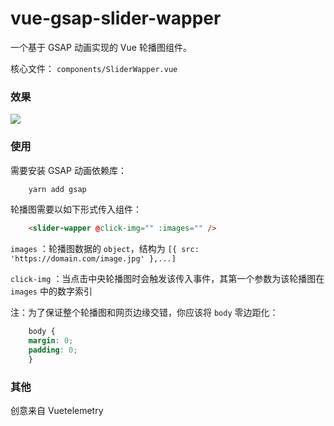 # vue-gsap-slider-wapper

一个基于 GSAP 动画实现的 Vue 轮播图组件。

核心文件： `components/SliderWapper.vue`

### 效果

<img src='https://cdn.jsdelivr.net/gh/fz6m/Private-picgo@moe/img/20200912034519.gif' />

### 使用

需要安装 GSAP 动画依赖库：

```bash
    yarn add gsap
```

轮播图需要以如下形式传入组件：

```html
    <slider-wapper @click-img="" :images="" />
```

`images` ：轮播图数据的 `object`，结构为 `[{ src: 'https://domain.com/image.jpg' },...]`

`click-img` ：当点击中央轮播图时会触发该传入事件，其第一个参数为该轮播图在 `images` 中的数字索引

注：为了保证整个轮播图和网页边缘交错，你应该将 `body` 零边距化：

```css
    body {
    margin: 0;
    padding: 0;
    }
```



### 其他
创意来自 Vuetelemetry